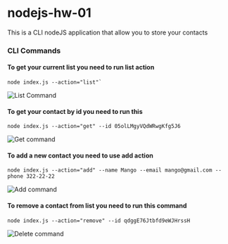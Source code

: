 
# nodejs-hw-01

This is a CLI nodeJS application that allow you to store your contacts  

### CLI Commands
####  To get your current list you need to run list action
```
node index.js --action="list"`
```
![List Command](https://monosnap.com/image/PiOnYT27RTqKhYK12sTUzzp58CnbJd)

#### To get your contact by id you need to run this
```
node index.js --action="get" --id 05olLMgyVQdWRwgKfg5J6
```
![Get command](https://monosnap.com/image/xG5psWMFweTlaiie97KyFUzSfxWJpn)

#### To add a new contact you need to use add action
```
node index.js --action="add" --name Mango --email mango@gmail.com --phone 322-22-22
```
![Add command](https://monosnap.com/image/UYKYTc4G5qMoW5qJpMpUx5XQuuYeCM) 

#### To remove a contact from list you need to run this command
```
node index.js --action="remove" --id qdggE76Jtbfd9eWJHrssH
```
![Delete command](https://monosnap.com/image/HG8aX9T5xSas0wVw4lwgNR3ktnrIeb)